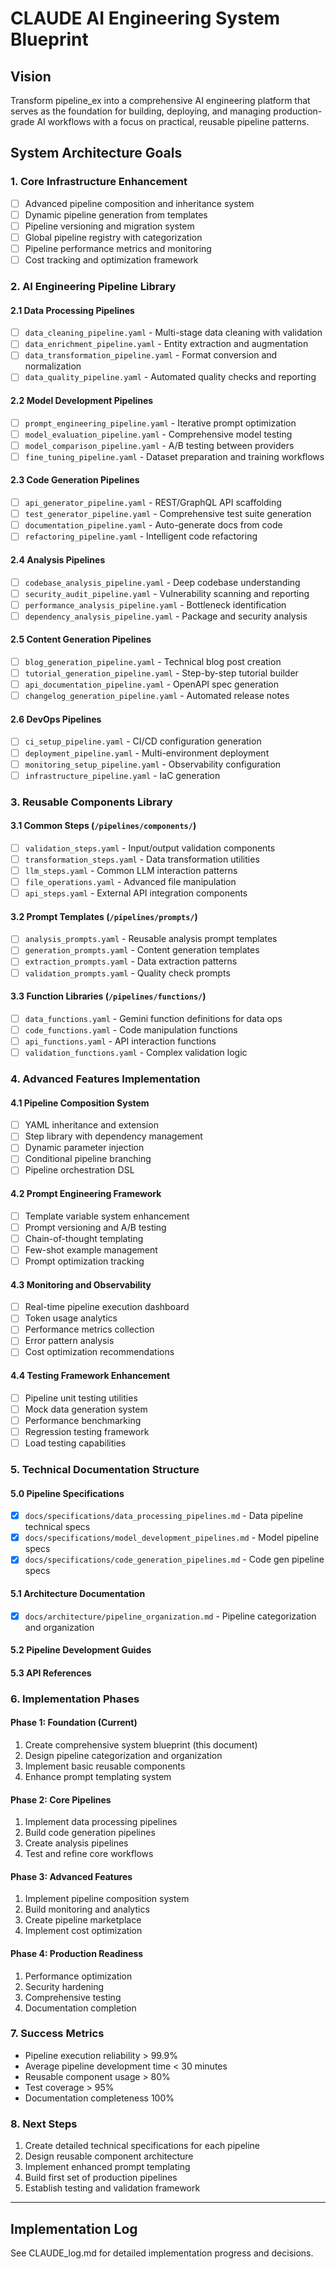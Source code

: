 # CLAUDE AI Engineering System Blueprint

## Vision
Transform pipeline_ex into a comprehensive AI engineering platform that serves as the foundation for building, deploying, and managing production-grade AI workflows with a focus on practical, reusable pipeline patterns.

## System Architecture Goals

### 1. Core Infrastructure Enhancement
- [ ] Advanced pipeline composition and inheritance system
- [ ] Dynamic pipeline generation from templates
- [ ] Pipeline versioning and migration system
- [ ] Global pipeline registry with categorization
- [ ] Pipeline performance metrics and monitoring
- [ ] Cost tracking and optimization framework

### 2. AI Engineering Pipeline Library

#### 2.1 Data Processing Pipelines
- [ ] `data_cleaning_pipeline.yaml` - Multi-stage data cleaning with validation
- [ ] `data_enrichment_pipeline.yaml` - Entity extraction and augmentation
- [ ] `data_transformation_pipeline.yaml` - Format conversion and normalization
- [ ] `data_quality_pipeline.yaml` - Automated quality checks and reporting

#### 2.2 Model Development Pipelines
- [ ] `prompt_engineering_pipeline.yaml` - Iterative prompt optimization
- [ ] `model_evaluation_pipeline.yaml` - Comprehensive model testing
- [ ] `model_comparison_pipeline.yaml` - A/B testing between providers
- [ ] `fine_tuning_pipeline.yaml` - Dataset preparation and training workflows

#### 2.3 Code Generation Pipelines
- [ ] `api_generator_pipeline.yaml` - REST/GraphQL API scaffolding
- [ ] `test_generator_pipeline.yaml` - Comprehensive test suite generation
- [ ] `documentation_pipeline.yaml` - Auto-generate docs from code
- [ ] `refactoring_pipeline.yaml` - Intelligent code refactoring

#### 2.4 Analysis Pipelines
- [ ] `codebase_analysis_pipeline.yaml` - Deep codebase understanding
- [ ] `security_audit_pipeline.yaml` - Vulnerability scanning and reporting
- [ ] `performance_analysis_pipeline.yaml` - Bottleneck identification
- [ ] `dependency_analysis_pipeline.yaml` - Package and security analysis

#### 2.5 Content Generation Pipelines
- [ ] `blog_generation_pipeline.yaml` - Technical blog post creation
- [ ] `tutorial_generation_pipeline.yaml` - Step-by-step tutorial builder
- [ ] `api_documentation_pipeline.yaml` - OpenAPI spec generation
- [ ] `changelog_generation_pipeline.yaml` - Automated release notes

#### 2.6 DevOps Pipelines
- [ ] `ci_setup_pipeline.yaml` - CI/CD configuration generation
- [ ] `deployment_pipeline.yaml` - Multi-environment deployment
- [ ] `monitoring_setup_pipeline.yaml` - Observability configuration
- [ ] `infrastructure_pipeline.yaml` - IaC generation

### 3. Reusable Components Library

#### 3.1 Common Steps (`/pipelines/components/`)
- [ ] `validation_steps.yaml` - Input/output validation components
- [ ] `transformation_steps.yaml` - Data transformation utilities
- [ ] `llm_steps.yaml` - Common LLM interaction patterns
- [ ] `file_operations.yaml` - Advanced file manipulation
- [ ] `api_steps.yaml` - External API integration components

#### 3.2 Prompt Templates (`/pipelines/prompts/`)
- [ ] `analysis_prompts.yaml` - Reusable analysis prompt templates
- [ ] `generation_prompts.yaml` - Content generation templates
- [ ] `extraction_prompts.yaml` - Data extraction patterns
- [ ] `validation_prompts.yaml` - Quality check prompts

#### 3.3 Function Libraries (`/pipelines/functions/`)
- [ ] `data_functions.yaml` - Gemini function definitions for data ops
- [ ] `code_functions.yaml` - Code manipulation functions
- [ ] `api_functions.yaml` - API interaction functions
- [ ] `validation_functions.yaml` - Complex validation logic

### 4. Advanced Features Implementation

#### 4.1 Pipeline Composition System
- [ ] YAML inheritance and extension
- [ ] Step library with dependency management
- [ ] Dynamic parameter injection
- [ ] Conditional pipeline branching
- [ ] Pipeline orchestration DSL

#### 4.2 Prompt Engineering Framework
- [ ] Template variable system enhancement
- [ ] Prompt versioning and A/B testing
- [ ] Chain-of-thought templating
- [ ] Few-shot example management
- [ ] Prompt optimization tracking

#### 4.3 Monitoring and Observability
- [ ] Real-time pipeline execution dashboard
- [ ] Token usage analytics
- [ ] Performance metrics collection
- [ ] Error pattern analysis
- [ ] Cost optimization recommendations

#### 4.4 Testing Framework Enhancement
- [ ] Pipeline unit testing utilities
- [ ] Mock data generation system
- [ ] Performance benchmarking
- [ ] Regression testing framework
- [ ] Load testing capabilities

### 5. Technical Documentation Structure

#### 5.0 Pipeline Specifications
- [x] `docs/specifications/data_processing_pipelines.md` - Data pipeline technical specs
- [x] `docs/specifications/model_development_pipelines.md` - Model pipeline specs
- [x] `docs/specifications/code_generation_pipelines.md` - Code gen pipeline specs
<!-- Planned specifications (not yet implemented):
- [ ] `docs/specifications/analysis_pipelines.md` - Analysis pipeline specs
- [ ] `docs/specifications/content_generation_pipelines.md` - Content pipeline specs
- [ ] `docs/specifications/devops_pipelines.md` - DevOps pipeline specs
-->

#### 5.1 Architecture Documentation
- [x] `docs/architecture/pipeline_organization.md` - Pipeline categorization and organization
<!-- Planned architecture docs (not yet implemented):
- [ ] `docs/architecture/system_design.md` - Overall system architecture
- [ ] `docs/architecture/pipeline_patterns.md` - Common pipeline patterns
- [ ] `docs/architecture/scalability.md` - Scaling strategies
- [ ] `docs/architecture/security.md` - Security considerations
-->

#### 5.2 Pipeline Development Guides
<!-- Planned guides (not yet implemented):
- [ ] `docs/guides/pipeline_authoring.md` - How to write pipelines
- [ ] `docs/guides/prompt_engineering.md` - Prompt design best practices
- [ ] `docs/guides/testing_pipelines.md` - Testing strategies
- [ ] `docs/guides/optimization.md` - Performance optimization
-->

#### 5.3 API References
<!-- Planned API documentation (not yet implemented):
- [ ] `docs/api/step_types.md` - Complete step type reference
- [ ] `docs/api/providers.md` - Provider capabilities
- [ ] `docs/api/functions.md` - Function definitions
- [ ] `docs/api/templates.md` - Template system reference
-->

### 6. Implementation Phases

#### Phase 1: Foundation (Current)
1. Create comprehensive system blueprint (this document)
2. Design pipeline categorization and organization
3. Implement basic reusable components
4. Enhance prompt templating system

#### Phase 2: Core Pipelines
1. Implement data processing pipelines
2. Build code generation pipelines
3. Create analysis pipelines
4. Test and refine core workflows

#### Phase 3: Advanced Features
1. Implement pipeline composition system
2. Build monitoring and analytics
3. Create pipeline marketplace
4. Implement cost optimization

#### Phase 4: Production Readiness
1. Performance optimization
2. Security hardening
3. Comprehensive testing
4. Documentation completion

### 7. Success Metrics
- Pipeline execution reliability > 99.9%
- Average pipeline development time < 30 minutes
- Reusable component usage > 80%
- Test coverage > 95%
- Documentation completeness 100%

### 8. Next Steps
1. Create detailed technical specifications for each pipeline
2. Design reusable component architecture
3. Implement enhanced prompt templating
4. Build first set of production pipelines
5. Establish testing and validation framework

---

## Implementation Log
See CLAUDE_log.md for detailed implementation progress and decisions.